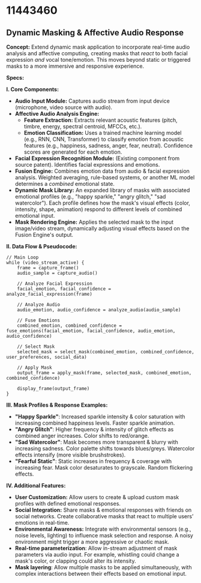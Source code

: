 # 11443460

## Dynamic Masking & Affective Audio Response

**Concept:** Extend dynamic mask application to incorporate real-time audio analysis and affective computing, creating masks that *react* to both facial expression *and* vocal tone/emotion. This moves beyond static or triggered masks to a more immersive and responsive experience.

**Specs:**

**I. Core Components:**

*   **Audio Input Module:** Captures audio stream from input device (microphone, video source with audio).
*   **Affective Audio Analysis Engine:**
    *   **Feature Extraction:** Extracts relevant acoustic features (pitch, timbre, energy, spectral centroid, MFCCs, etc.).
    *   **Emotion Classification:** Uses a trained machine learning model (e.g., RNN, CNN, Transformer) to classify emotion from acoustic features (e.g., happiness, sadness, anger, fear, neutral). Confidence scores are generated for each emotion.
*   **Facial Expression Recognition Module:** (Existing component from source patent). Identifies facial expressions and emotions.
*   **Fusion Engine:** Combines emotion data from audio & facial expression analysis. Weighted averaging, rule-based systems, or another ML model determines a *combined* emotional state.
*   **Dynamic Mask Library:** An expanded library of masks with associated emotional profiles (e.g., "happy sparkle," "angry glitch," "sad watercolor").  Each profile defines how the mask's visual effects (color, intensity, shape, animation) respond to different levels of combined emotional input.
*   **Mask Rendering Engine:** Applies the selected mask to the input image/video stream, dynamically adjusting visual effects based on the Fusion Engine's output.

**II.  Data Flow & Pseudocode:**

```pseudocode
// Main Loop
while (video_stream_active) {
    frame = capture_frame()
    audio_sample = capture_audio()

    // Analyze Facial Expression
    facial_emotion, facial_confidence = analyze_facial_expression(frame)

    // Analyze Audio
    audio_emotion, audio_confidence = analyze_audio(audio_sample)

    // Fuse Emotions
    combined_emotion, combined_confidence = fuse_emotions(facial_emotion, facial_confidence, audio_emotion, audio_confidence)

    // Select Mask
    selected_mask = select_mask(combined_emotion, combined_confidence, user_preferences, social_data)

    // Apply Mask
    output_frame = apply_mask(frame, selected_mask, combined_emotion, combined_confidence)

    display_frame(output_frame)
}
```

**III. Mask Profiles & Response Examples:**

*   **"Happy Sparkle"**: Increased sparkle intensity & color saturation with increasing combined happiness levels. Faster sparkle animation.
*   **"Angry Glitch"**:  Higher frequency & intensity of glitch effects as combined anger increases. Color shifts to red/orange.
*   **"Sad Watercolor"**: Mask becomes more transparent & blurry with increasing sadness. Color palette shifts towards blues/greys. Watercolor effects intensify (more visible brushstrokes).
*   **"Fearful Static"**:  Static increases in frequency & coverage with increasing fear. Mask color desaturates to grayscale.  Random flickering effects.

**IV. Additional Features:**

*   **User Customization:** Allow users to create & upload custom mask profiles with defined emotional responses.
*   **Social Integration:**  Share masks & emotional responses with friends on social networks.  Create collaborative masks that react to multiple users’ emotions in real-time.
*   **Environmental Awareness:** Integrate with environmental sensors (e.g., noise levels, lighting) to influence mask selection and response.  A noisy environment might trigger a more aggressive or chaotic mask.
* **Real-time parameterization**: Allow in-stream adjustment of mask parameters via audio input. For example, whistling could change a mask's color, or clapping could alter its intensity.
*   **Mask layering**: Allow multiple masks to be applied simultaneously, with complex interactions between their effects based on emotional input.